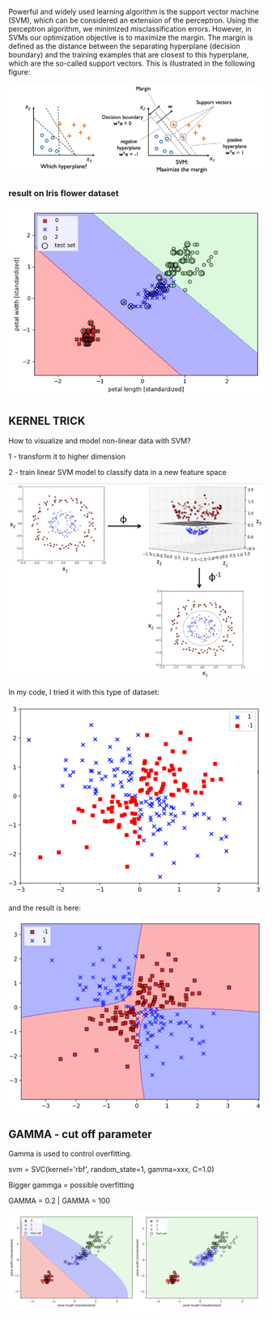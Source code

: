 Powerful and widely used learning algorithm is the support vector machine (SVM), 
which can be considered an extension of the perceptron. Using the perceptron algorithm, 
we minimized misclassification errors. However, in SVMs our optimization objective is to maximize the margin. 
The margin is defined as the distance between the separating hyperplane (decision boundary) and the training examples 
that are closest to this hyperplane, which are the so-called support vectors. This is illustrated in the following figure:

![svm](svm.png) 

### result on Iris flower dataset

![svm_plot](plot.jpg)



## KERNEL TRICK
How to visualize and model non-linear data with SVM?

1 - transform it to higher dimension

2 - train linear SVM model to classify data in a new feature space

![kernel_trick](kernel_trick.png)

In my code, I tried it with this type of dataset:

![dataset_kernel_trick](datasetSVM.png)

and the result is here:

![kerneltrickSVM](kerneltrickSVM.png)

## GAMMA - cut off parameter
Gamma is used to control overfitting.

svm = SVC(kernel='rbf', random_state=1, gamma=xxx, C=1.0)

Bigger gammga = possible overfitting

GAMMA = 0.2 | GAMMA = 100

![svmgamma](svmgamma.jpeg)



